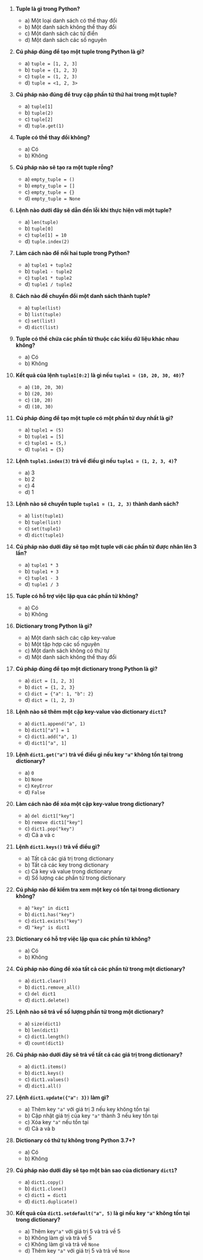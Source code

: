 
1. **Tuple là gì trong Python?**

   - a) Một loại danh sách có thể thay đổi
   - b) Một danh sách không thể thay đổi
   - c) Một danh sách các từ điển
   - d) Một danh sách các số nguyên
2. **Cú pháp đúng để tạo một tuple trong Python là gì?**

   - a) `tuple = [1, 2, 3]`
   - b) `tuple = {1, 2, 3}`
   - c) `tuple = (1, 2, 3)`
   - d) `tuple = <1, 2, 3>`
3. **Cú pháp nào đúng để truy cập phần tử thứ hai trong một tuple?**

   - a) `tuple[1]`
   - b) `tuple(2)`
   - c) `tuple[2]`
   - d) `tuple.get(1) `
4. **Tuple có thể thay đổi không?**

   - a) Có
   - b) Không
5. **Cú pháp nào sẽ tạo ra một tuple rỗng?**

   - a) `empty_tuple = ()`
   - b) `empty_tuple = []`
   - c) `empty_tuple = {}`
   - d) `empty_tuple = None`
6. **Lệnh nào dưới đây sẽ dẫn đến lỗi khi thực hiện với một tuple?**

   - a) `len(tuple)`
   - b) `tuple[0]`
   - c) `tuple[1] = 10`
   - d) `tuple.index(2)`
7. **Làm cách nào để nối hai tuple trong Python?**

   - a) `tuple1 + tuple2`
   - b) `tuple1 - tuple2`
   - c) `tuple1 * tuple2`
   - d) `tuple1 / tuple2`
8. **Cách nào để chuyển đổi một danh sách thành tuple?**

   - a) `tuple(list)`
   - b) `list(tuple)`
   - c) `set(list)`
   - d) `dict(list)`
9. **Tuple có thể chứa các phần tử thuộc các kiểu dữ liệu khác nhau không?**

   - a) Có
   - b) Không
10. **Kết quả của lệnh `tuple1[0:2]` là gì nếu `tuple1 = (10, 20, 30, 40)`?**

    - a) `(10, 20, 30)`
    - b) `(20, 30)`
    - c) `(10, 20)`
    - d) `(10, 30)`
11. **Cú pháp đúng để tạo một tuple có một phần tử duy nhất là gì?**

    - a) `tuple1 = (5)`
    - b) `tuple1 = [5]`
    - c) `tuple1 = (5,)`
    - d) `tuple1 = {5}`
12. **Lệnh `tuple1.index(3)` trả về điều gì nếu `tuple1 = (1, 2, 3, 4)`?**

    - a) 3
    - b) 2
    - c) 4
    - d) 1
13. **Lệnh nào sẽ chuyển tuple `tuple1 = (1, 2, 3)` thành danh sách?**

    - a) `list(tuple1)`
    - b) `tuple(list)`
    - c) `set(tuple1)`
    - d) `dict(tuple1)`
14. **Cú pháp nào dưới đây sẽ tạo một tuple với các phần tử được nhân lên 3 lần?**

    - a) `tuple1 * 3`
    - b) `tuple1 + 3`
    - c) `tuple1 - 3`
    - d) `tuple1 / 3`
15. **Tuple có hỗ trợ việc lặp qua các phần tử không?**

    - a) Có
    - b) Không
16. **Dictionary trong Python là gì?**

    - a) Một danh sách các cặp key-value
    - b) Một tập hợp các số nguyên
    - c) Một danh sách không có thứ tự
    - d) Một danh sách không thể thay đổi
17. **Cú pháp đúng để tạo một dictionary trong Python là gì?**

    - a) `dict = [1, 2, 3]`
    - b) `dict = {1, 2, 3}`
    - c) `dict = {"a": 1, "b": 2}`
    - d) `dict = (1, 2, 3)`
18. **Lệnh nào sẽ thêm một cặp key-value vào dictionary `dict1`?**

    - a) `dict1.append("a", 1)`
    - b) `dict1["a"] = 1`
    - c) `dict1.add("a", 1)`
    - d) `dict1["a", 1]`
19. **Lệnh `dict1.get("a")` trả về điều gì nếu key `"a"` không tồn tại trong dictionary?**

    - a) `0`
    - b) `None`
    - c) `KeyError`
    - d) `False`
20. **Làm cách nào để xóa một cặp key-value trong dictionary?**

    - a) `del dict1["key"]`
    - b) `remove dict1["key"]`
    - c) `dict1.pop("key")`
    - d) Cả a và c
21. **Lệnh `dict1.keys()` trả về điều gì?**

    - a) Tất cả các giá trị trong dictionary
    - b) Tất cả các key trong dictionary
    - c) Cả key và value trong dictionary
    - d) Số lượng các phần tử trong dictionary
22. **Cú pháp nào để kiểm tra xem một key có tồn tại trong dictionary không?**

    - a) `"key" in dict1`
    - b) `dict1.has("key")`
    - c) `dict1.exists("key")`
    - d) `"key" is dict1`
23. **Dictionary có hỗ trợ việc lặp qua các phần tử không?**

    - a) Có
    - b) Không
24. **Cú pháp nào đúng để xóa tất cả các phần tử trong một dictionary?**

    - a) `dict1.clear()`
    - b) `dict1.remove_all()`
    - c) `del dict1`
    - d) `dict1.delete()`
25. **Lệnh nào sẽ trả về số lượng phần tử trong một dictionary?**

    - a) `size(dict1)`
    - b) `len(dict1)`
    - c) `dict1.length()`
    - d) `count(dict1)`
26. **Cú pháp nào dưới đây sẽ trả về tất cả các giá trị trong dictionary?**

    - a) `dict1.items()`
    - b) `dict1.keys()`
    - c) `dict1.values()`
    - d) `dict1.all()`
27. **Lệnh `dict1.update({"a": 3})` làm gì?**

    - a) Thêm key `"a"` với giá trị 3 nếu key không tồn tại
    - b) Cập nhật giá trị của key `"a"` thành 3 nếu key tồn tại
    - c) Xóa key `"a"` nếu tồn tại
    - d) Cả a và b
28. **Dictionary có thứ tự không trong Python 3.7+?**

    - a) Có
    - b) Không
29. **Cú pháp nào dưới đây sẽ tạo một bản sao của dictionary `dict1`?**

    - a) `dict1.copy()`
    - b) `dict1.clone()`
    - c) `dict1 = dict1`
    - d) `dict1.duplicate()`
30. **Kết quả của `dict1.setdefault("a", 5)` là gì nếu key `"a"` không tồn tại trong dictionary?**

    * a) Thêm key`"a"` với giá trị 5 và trả về 5
    * b) Không làm gì và trả về 5
    * c) Không làm gì và trả về `None`
    * d) Thêm key `"a"` với giá trị 5 và trả về `None`
